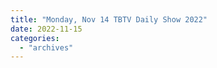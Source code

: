 ```yaml
---
title: "Monday, Nov 14 TBTV Daily Show 2022"
date: 2022-11-15
categories: 
  - "archives"
---
```



